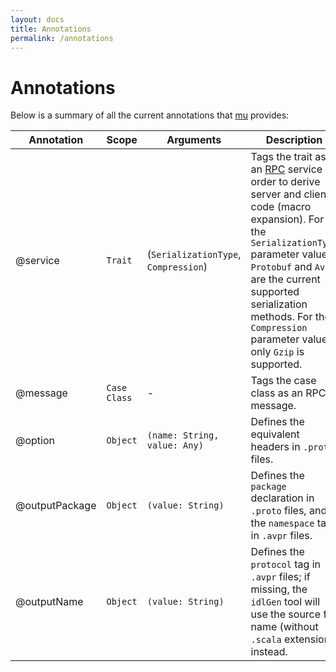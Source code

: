 ```yaml
---
layout: docs
title: Annotations
permalink: /annotations
---
```


# Annotations

Below is a summary of all the current annotations that [mu] provides:

Annotation | Scope | Arguments | Description
--- | --- | --- | ---
@service | `Trait` | (`SerializationType`, `Compression`) | Tags the trait as an [RPC] service in order to derive server and client code (macro expansion). For the `SerializationType` parameter value, `Protobuf` and `Avro` are the current supported serialization methods. For the `Compression` parameter value, only `Gzip` is supported.
@message | `Case Class` | - | Tags the case class as an RPC message.
@option | `Object` | `(name: String, value: Any)` | Defines the equivalent headers in `.proto` files.
@outputPackage | `Object` | `(value: String)` | Defines the `package` declaration in `.proto` files, and the `namespace` tag in `.avpr` files.
@outputName  | `Object` | `(value: String)` | Defines the `protocol` tag in `.avpr` files; if missing, the `idlGen` tool will use the source file name (without `.scala` extension) instead.

[RPC]: https://en.wikipedia.org/wiki/Remote_procedure_call
[HTTP/2]: https://http2.github.io/
[gRPC]: https://grpc.io/
[mu]: https://github.com/higherkindness/mu
[Java gRPC]: https://github.com/grpc/grpc-java
[JSON]: https://en.wikipedia.org/wiki/JSON
[gRPC guide]: https://grpc.io/docs/guides/
[PBDirect]: https://github.com/btlines/pbdirect
[scalamacros]: https://github.com/scalamacros/paradise
[Monix]: https://monix.io/
[cats-effect]: https://github.com/typelevel/cats-effect
[Metrifier]: https://github.com/47deg/metrifier
